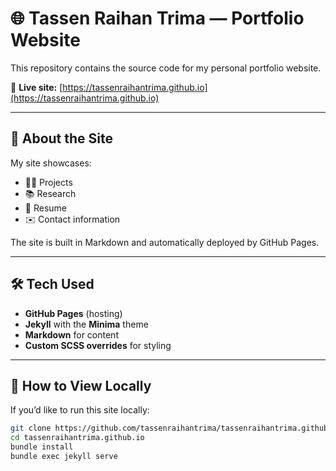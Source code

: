 # 🌐 Tassen Raihan Trima — Portfolio Website

This repository contains the source code for my personal portfolio website.

🔗 **Live site:** [https://tassenraihantrima.github.io](https://tassenraihantrima.github.io)

---

## 📌 About the Site
My site showcases:
- 👩‍💻 Projects
- 📚 Research
- 📄 Resume
- ✉️ Contact information

The site is built in Markdown and automatically deployed by GitHub Pages.

---

## 🛠️ Tech Used
- **GitHub Pages** (hosting)
- **Jekyll** with the **Minima** theme
- **Markdown** for content
- **Custom SCSS overrides** for styling

---

## 🚀 How to View Locally
If you’d like to run this site locally:
```bash
git clone https://github.com/tassenraihantrima/tassenraihantrima.github.io
cd tassenraihantrima.github.io
bundle install
bundle exec jekyll serve
